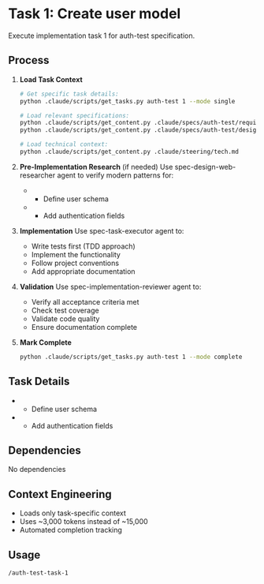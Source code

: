 # Task 1: Create user model

Execute implementation task 1 for auth-test specification.

## Process

1. **Load Task Context**
   ```bash
   # Get specific task details:
   python .claude/scripts/get_tasks.py auth-test 1 --mode single
   
   # Load relevant specifications:
   python .claude/scripts/get_content.py .claude/specs/auth-test/requirements.md
   python .claude/scripts/get_content.py .claude/specs/auth-test/design.md
   
   # Load technical context:
   python .claude/scripts/get_content.py .claude/steering/tech.md
   ```

2. **Pre-Implementation Research** (if needed)
   Use spec-design-web-researcher agent to verify modern patterns for:
      - - Define user schema
   - - Add authentication fields

3. **Implementation**
   Use spec-task-executor agent to:
   - Write tests first (TDD approach)
   - Implement the functionality
   - Follow project conventions
   - Add appropriate documentation

4. **Validation**
   Use spec-implementation-reviewer agent to:
   - Verify all acceptance criteria met
   - Check test coverage
   - Validate code quality
   - Ensure documentation complete

5. **Mark Complete**
   ```bash
   python .claude/scripts/get_tasks.py auth-test 1 --mode complete
   ```

## Task Details
- - Define user schema
- - Add authentication fields

## Dependencies
No dependencies

## Context Engineering
- Loads only task-specific context
- Uses ~3,000 tokens instead of ~15,000
- Automated completion tracking

## Usage
```
/auth-test-task-1
```

